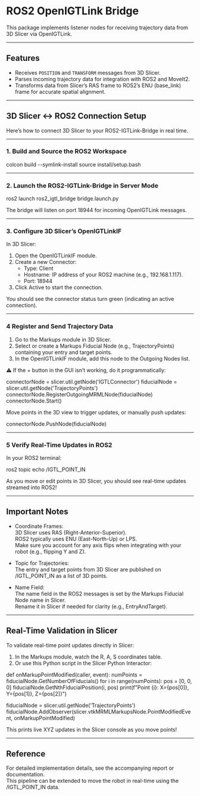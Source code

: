 # ROS2 OpenIGTLink Bridge

This package implements listener nodes for receiving trajectory data from 3D Slicer via OpenIGTLink.

---

## Features

- Receives `POSITION` and `TRANSFORM` messages from 3D Slicer.
- Parses incoming trajectory data for integration with ROS2 and MoveIt2.
- Transforms data from Slicer’s RAS frame to ROS2’s ENU (base_link) frame for accurate spatial alignment.

---

## 3D Slicer ↔ ROS2 Connection Setup

Here’s how to connect 3D Slicer to your ROS2-IGTLink-Bridge in real time.

---

### 1. Build and Source the ROS2 Workspace

colcon build --symlink-install
source install/setup.bash

---

### 2. Launch the ROS2-IGTLink-Bridge in Server Mode

ros2 launch ros2_igtl_bridge bridge.launch.py

The bridge will listen on port 18944 for incoming OpenIGTLink messages.

---

### 3. Configure 3D Slicer’s OpenIGTLinkIF

In 3D Slicer:

1. Open the OpenIGTLinkIF module.
2. Create a new Connector:
   - Type: Client  
   - Hostname: IP address of your ROS2 machine (e.g., 192.168.1.117).  
   - Port: 18944  
3. Click Active to start the connection.

You should see the connector status turn green (indicating an active connection).

---

### 4 Register and Send Trajectory Data

1. Go to the Markups module in 3D Slicer.
2. Select or create a Markups Fiducial Node (e.g., TrajectoryPoints) containing your entry and target points.
3. In the OpenIGTLinkIF module, add this node to the Outgoing Nodes list.

⚠️ If the + button in the GUI isn’t working, do it programmatically:

connectorNode = slicer.util.getNode('IGTLConnector')
fiducialNode = slicer.util.getNode('TrajectoryPoints')
connectorNode.RegisterOutgoingMRMLNode(fiducialNode)
connectorNode.Start()

Move points in the 3D view to trigger updates, or manually push updates:

connectorNode.PushNode(fiducialNode)

---

### 5 Verify Real-Time Updates in ROS2

In your ROS2 terminal:

ros2 topic echo /IGTL_POINT_IN

As you move or edit points in 3D Slicer, you should see real-time updates streamed into ROS2!

---

## Important Notes

- Coordinate Frames:  
  3D Slicer uses RAS (Right-Anterior-Superior).  
  ROS2 typically uses ENU (East-North-Up) or LPS.  
  Make sure you account for any axis flips when integrating with your robot (e.g., flipping Y and Z).

- Topic for Trajectories:  
  The entry and target points from 3D Slicer are published on /IGTL_POINT_IN as a list of 3D points.

- Name Field:  
  The name field in the ROS2 messages is set by the Markups Fiducial Node name in Slicer.  
  Rename it in Slicer if needed for clarity (e.g., EntryAndTarget).

---

## Real-Time Validation in Slicer

To validate real-time point updates directly in Slicer:

1. In the Markups module, watch the R, A, S coordinates table.
2. Or use this Python script in the Slicer Python Interactor:

def onMarkupPointModified(caller, event):
    numPoints = fiducialNode.GetNumberOfFiducials()
    for i in range(numPoints):
        pos = [0, 0, 0]
        fiducialNode.GetNthFiducialPosition(i, pos)
        print(f"Point {i}: X={pos[0]}, Y={pos[1]}, Z={pos[2]}")

fiducialNode = slicer.util.getNode('TrajectoryPoints')
fiducialNode.AddObserver(slicer.vtkMRMLMarkupsNode.PointModifiedEvent, onMarkupPointModified)

This prints live XYZ updates in the Slicer console as you move points!

---

## Reference

For detailed implementation details, see the accompanying report or documentation.  
This pipeline can be extended to move the robot in real-time using the /IGTL_POINT_IN data.
